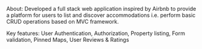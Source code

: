 About: Developed a full stack web application inspired by Airbnb to provide a platform for users to list and
discover accommodations i.e. perform basic CRUD operations based on MVC framework.

Key features: User Authentication, Authorization, Property listing, Form validation, Pinned Maps, User
Reviews & Ratings
